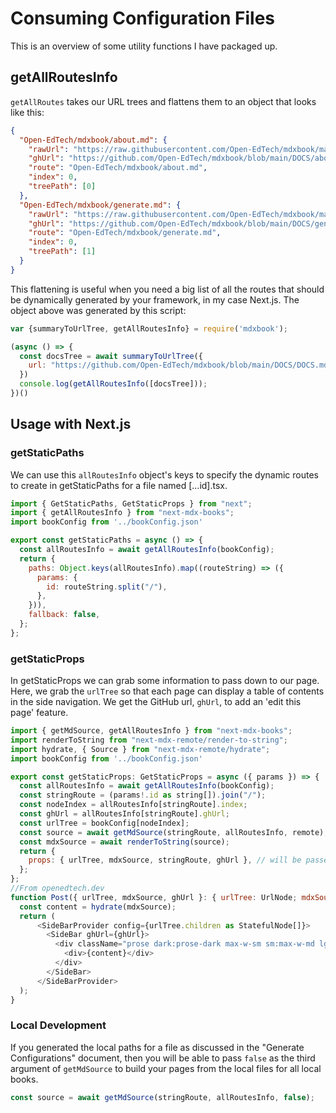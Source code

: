 # Consuming Configuration Files

This is an overview of some utility functions I have packaged up.

## getAllRoutesInfo
`getAllRoutes` takes our URL trees and flattens them to an object that looks like this: 
```json
{
  "Open-EdTech/mdxbook/about.md": {
    "rawUrl": "https://raw.githubusercontent.com/Open-EdTech/mdxbook/main/DOCS/about.md",
    "ghUrl": "https://github.com/Open-EdTech/mdxbook/blob/main/DOCS/about.md",
    "route": "Open-EdTech/mdxbook/about.md",
    "index": 0,
    "treePath": [0]
  },
  "Open-EdTech/mdxbook/generate.md": {
    "rawUrl": "https://raw.githubusercontent.com/Open-EdTech/mdxbook/main/DOCS/generate.md",
    "ghUrl": "https://github.com/Open-EdTech/mdxbook/blob/main/DOCS/generate.md",
    "route": "Open-EdTech/mdxbook/generate.md",
    "index": 0,
    "treePath": [1]
  }
}
```
This flattening is useful when you need a big list of all the routes that should be dynamically generated by your framework, in my case Next.js. The object above was generated by this script: 
```js
var {summaryToUrlTree, getAllRoutesInfo} = require('mdxbook');

(async () => {
  const docsTree = await summaryToUrlTree({
    url: "https://github.com/Open-EdTech/mdxbook/blob/main/DOCS/DOCS.md",
  })
  console.log(getAllRoutesInfo([docsTree]));
})()
```

## Usage with Next.js

### getStaticPaths
We can use this `allRoutesInfo` object's keys to specify the dynamic routes to create in getStaticPaths for a file named [...id].tsx.
```js
import { GetStaticPaths, GetStaticProps } from "next";
import { getAllRoutesInfo } from "next-mdx-books";
import bookConfig from '../bookConfig.json'

export const getStaticPaths = async () => {
  const allRoutesInfo = await getAllRoutesInfo(bookConfig);
  return {
    paths: Object.keys(allRoutesInfo).map((routeString) => ({
      params: {
        id: routeString.split("/"),
      },
    })),
    fallback: false,
  };
};
```
### getStaticProps
In getStaticProps we can grab some information to pass down to our page. Here, we grab the `urlTree` so that each page can display a table of contents in the side navigation. We get the GitHub url, `ghUrl`, to add an 'edit this page' feature. 
```js
import { getMdSource, getAllRoutesInfo } from "next-mdx-books";
import renderToString from "next-mdx-remote/render-to-string";
import hydrate, { Source } from "next-mdx-remote/hydrate";
import bookConfig from '../bookConfig.json'

export const getStaticProps: GetStaticProps = async ({ params }) => {
  const allRoutesInfo = await getAllRoutesInfo(bookConfig);
  const stringRoute = (params!.id as string[]).join("/");
  const nodeIndex = allRoutesInfo[stringRoute].index;
  const ghUrl = allRoutesInfo[stringRoute].ghUrl;
  const urlTree = bookConfig[nodeIndex];
  const source = await getMdSource(stringRoute, allRoutesInfo, remote);
  const mdxSource = await renderToString(source);
  return {
    props: { urlTree, mdxSource, stringRoute, ghUrl }, // will be passed to the page component as props
  };
};
//From openedtech.dev
function Post({ urlTree, mdxSource, ghUrl }: { urlTree: UrlNode; mdxSource: Source, ghUrl: string }) {
  const content = hydrate(mdxSource);
  return (
      <SideBarProvider config={urlTree.children as StatefulNode[]}>
        <SideBar ghUrl={ghUrl}>
          <div className="prose dark:prose-dark max-w-sm sm:max-w-md lg:max-w-xl xl:max-w-2xl m-auto px-2 flex-1 ">
            <div>{content}</div>
          </div>
        </SideBar>
      </SideBarProvider>
  );
}
```
### Local Development
If you generated the local paths for a file as discussed in the "Generate Configurations" document, then you will be able to pass `false` as the third argument of `getMdSource` to build your pages from the local files for all local books.
```js
const source = await getMdSource(stringRoute, allRoutesInfo, false);
```